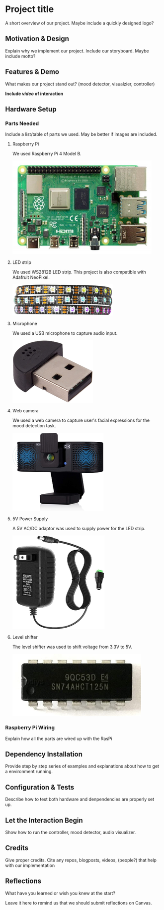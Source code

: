 # Project title
A short overview of our project. Maybe include a quickly designed logo?

## Motivation & Design
Explain why we implement our project. Include our storyboard. Maybe include motto?
 
## Features & Demo
What makes our project stand out? (mood detector, visualzier, controller)

**Include _video_ of interaction**

[//]: # (This may be the most platform independent comment)
## Hardware Setup
### Parts Needed
Include a list/table of parts we used. May be better if images are included.

1. Raspberry Pi

    We used Raspberry Pi 4 Model B.

    [<img src="images/RasPi.jpg" height="300">](https://vilros.com/products/raspberry-pi-4-model-b-8gb-ram?src=raspberrypi)

2. LED strip

    We used WS2812B LED strip. This project is also compatible with Adafruit NeoPixel.

    [<img src="images/WS2812B.jpg" height="100">](https://www.amazon.com/gp/product/B01CDTEE5W/ref=ppx_yo_dt_b_asin_title_o04_s00?ie=UTF8&th=1)

3. Microphone

    We used a USB microphone to capture audio input.
    
    [<img src="images/USB_mic.jpg" height="200">](https://www.amazon.com/SunFounder-Microphone-Raspberry-Recognition-Software/dp/B01KLRBHGM?ref_=ast_sto_dp&th=1&psc=1)

4. Web camera

    We used a web camera to capture user's facial expressions for the mood detection task.
 
    [<img src="images/webcam.jpg" height="250">](https://www.amazon.com/Provision-ISR-Webcam-Microphone-Compatible/dp/B08HL4VFFK)

6. 5V Power Supply

    A 5V AC/DC adaptor was used to supply power for the LED strip.

    [<img src="images/adaptor.jpg" height="300">](https://www.amazon.com/gp/product/B078RXZM4C/ref=ppx_yo_dt_b_asin_image_o03_s01?ie=UTF8&th=1)
 
7. Level shifter
    
    The level shifter was used to shift voltage from 3.3V to 5V.
 
    [<img src="images/level_shifter.jpg" height="200">](https://www.amazon.com/gp/product/B08GJF43N3/ref=ppx_yo_dt_b_asin_image_o03_s00?ie=UTF8&psc=1)

### Raspberry Pi Wiring
Explain how all the parts are wired up with the RasPi

## Dependency Installation
Provide step by step series of examples and explanations about how to get a environment running.

## Configuration & Tests
Describe how to test both hardware and denpendencies are properly set up.

## Let the Interaction Begin
Show how to run the controller, mood detector, audio visualizer.

## Credits
Give proper credits. Cite any repos, blogposts, videos, (people?) that help with our implementation

## Reflections
What have you learned or wish you knew at the start?

Leave it here to remind us that we should submit reflections on Canvas.
